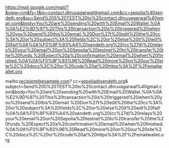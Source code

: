 https://mail.google.com/mail/?&view=cm&fs=1&to=contact.dhruvagarwal@gmail.com&cc=sepolia%40sendeth.org&su=Send%205%20TEST%20to%20contact.dhruvagarwal%40gmail.com&body=You%20are%20sending%20with%20Email%20Wallet.%0A%0A%E2%9D%97%20This%20transaction%20is%20triggered%20when%20you%20send%20this%20email.%20Don%27t%20edit%20the%20cc%3A%20or%20subject%3A%20fields%2C%20or%20else%20it%20will%20fail!%0A%0A%F0%9F%93%A4%20sendeth.org%20(cc%27d)%20relays%20your%20email%20on%20Sepolia%20testnet%20to%20transfer%20the%20funds.%20Expect%20a%20confirmation%20email%20when%20finished.%0A%0A%F0%9F%93%96%20Read%20more%20on%20our%20site%2C%20docs%2C%20or%20code%20at%20https%3A%2F%2Femailwallet.org

mailto:recipient@example.com?
cc=sepolia@sendeth.org&
subject=Send%205%20TEST%20to%20contact.dhruvagarwal%40gmail.com&body=You%20are%20sending%20with%20Email%20Wallet.%0A%0A%E2%9D%97%20This%20transaction%20is%20triggered%20when%20you%20send%20this%20email.%20Don%27t%20edit%20the%20cc%3A%20or%20subject%3A%20fields%2C%20or%20else%20it%20will%20fail!%0A%0A%F0%9F%93%A4%20sendeth.org%20(cc%27d)%20relays%20your%20email%20on%20Sepolia%20testnet%20to%20transfer%20the%20funds.%20Expect%20a%20confirmation%20email%20when%20finished.%0A%0A%F0%9F%93%96%20Read%20more%20on%20our%20site%2C%20docs%2C%20or%20code%20at%20https%3A%2F%2Femailwallet.org
